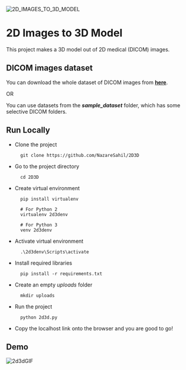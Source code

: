 
![2D_IMAGES_TO_3D_MODEL](https://user-images.githubusercontent.com/77661670/174957440-c922665c-57fa-453a-a1db-fe1828fe01bb.png)
# 2D Images to 3D Model

This project makes a 3D model out of 2D medical (DICOM) images.


## DICOM images dataset

You can download the whole dataset of DICOM images from __[here](https://academictorrents.com/details/015f31a94c600256868be155358dc114157507fc)__.

OR

You can use datasets from the *__sample_dataset__* folder, which has some selective DICOM folders.

## Run Locally

* Clone the project

  ```DOS
    git clone https://github.com/NazareSahil/2D3D
  ```

* Go to the project directory

  ```DOS
    cd 2D3D
  ```

* Create virtual environment

  ```DOS
    pip install virtualenv

    # For Python 2
    virtualenv 2d3denv

    # For Python 3
    venv 2d3denv
  ```

* Activate virtual environment

  ```DOS
    .\2d3denv\Scripts\activate
  ```

* Install required libraries

  ```DOS
    pip install -r requirements.txt
  ```

* Create an empty *uploads* folder

  ```DOS
    mkdir uploads
  ```

* Run the project

  ```DOS
    python 2d3d.py
  ```

* Copy the localhost link onto the browser and you are good to go!
## Demo

![2d3dGIF](https://user-images.githubusercontent.com/77661670/175058057-5c55a731-1360-4535-a073-a74e3691c56a.gif)
